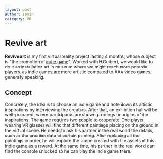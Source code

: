 ```yaml
---
layout: post
author: zemin 
category: VR
---
```


# Revive art

**Revive art** is my first virtual reality project lasting 4 months, whose subject is "the promotion of [indie game](https://en.wikipedia.org/wiki/Indie_game)". Worked with H.Guibert, we would like to do it as installation art in museum where we might reach more potential players, as indie games are more artistic compared to AAA video games, generally speaking.

## Concept

 Concretely, the idea is to choose an indie game and note down its artistic inspirations by interviewing the creators. After that, an exhibition hall will be well-prepared, where participants are shown paintings or origins of the inspirations. The game requires two people to cooperate. One player wearing VR glasses will find that different paintings placing on the ground in the virtual scene. He needs to ask his partner in the real world the details, such as the creation date of certain painting. After replacing all the paintings in order, he will explore the scene created with the assets of this indie game as a reward. At the same time, his partner in the real world can find the console unlocked so he can play the indie game there.
